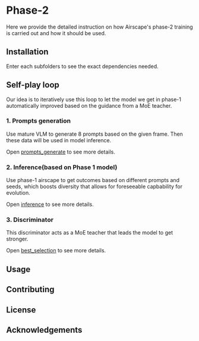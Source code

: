 # Phase-2

Here we provide the detailed instruction on how Airscape's phase-2 training is carried out and how it should be used.

## Installation

Enter each subfolders to see the exact dependencies needed.


## Self-play loop

Our idea is to iteratively use this loop to let the model we get in phase-1 automatically improved based on the guidance from a MoE teacher.

### 1. Prompts generation

Use mature VLM to generate 8 prompts based on the given frame. Then these data will be used in model inference.

Open [prompts_generate](https://github.com/EmbodiedCity/AirScape.code/edit/main/phase2/prompts_generate) to see more details.

### 2. Inference(based on Phase 1 model)

Use phase-1 airscape to get outcomes based on different prompts and seeds, which boosts diversity that allows for foreseeable capbability for evolution.

Open [inference](https://github.com/EmbodiedCity/AirScape.code/edit/main/phase2/inference) to see more details.

### 3. Discriminator

This discriminator acts as a MoE teacher that leads the model to get stronger.

Open [best_selection](https://github.com/EmbodiedCity/AirScape.code/edit/main/phase2/best_selection) to see more details.

## Usage



## Contributing



## License




## Acknowledgements


